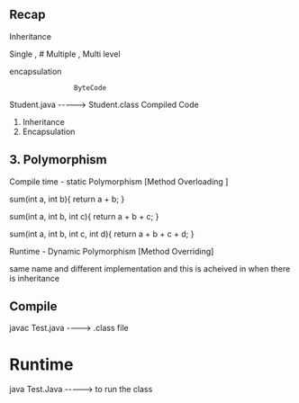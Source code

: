 ## Recap 


Inheritance 

Single , # Multiple , Multi level

encapsulation 


                    ByteCode
Student.java -----> Student.class
                    Compiled Code 


1. Inheritance 
2. Encapsulation 


## 3. Polymorphism

Compile time  - static Polymorphism 
[Method Overloading ]

sum(int a, int b){
return a + b;
}


sum(int a, int b, int c){
return a + b + c;
}

sum(int a, int b, int c, int d){
return a + b + c + d;
}



Runtime - Dynamic Polymorphism 
[Method Overriding]


same name and different implementation and this is acheived in
when there is inheritance 






## Compile 
javac Test.java   ----> .class file

# Runtime
java Test.Java    -----> to run the class 








